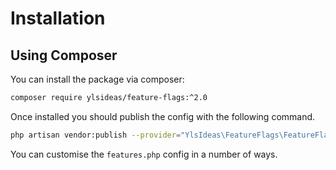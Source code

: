 # Installation

## Using Composer

You can install the package via composer:

```bash
composer require ylsideas/feature-flags:^2.0
```

Once installed you should publish the config with the following command.

```bash
php artisan vendor:publish --provider="YlsIdeas\FeatureFlags\FeatureFlagsServiceProvider" --tag=config
```

You can customise the `features.php` config in a number of ways.